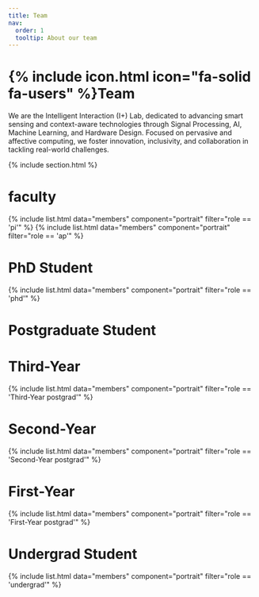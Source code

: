 ```yaml
---
title: Team
nav:
  order: 1
  tooltip: About our team
---
```


# {% include icon.html icon="fa-solid fa-users" %}Team

We are the Intelligent Interaction (I+) Lab, dedicated to advancing smart sensing and context-aware technologies through Signal Processing, AI, Machine Learning, and Hardware Design. Focused on pervasive and affective computing, we foster innovation, inclusivity, and collaboration in tackling real-world challenges.

{% include section.html %}
# faculty
{% include list.html data="members" component="portrait" filter="role == 'pi'" %}
{% include list.html data="members" component="portrait" filter="role == 'ap'" %}

# PhD Student
{% include list.html data="members" component="portrait" filter="role == 'phd'" %}

# Postgraduate Student
# Third-Year
{% include list.html data="members" component="portrait" filter="role == 'Third-Year postgrad'" %}
# Second-Year
{% include list.html data="members" component="portrait" filter="role == 'Second-Year postgrad'" %}
# First-Year
{% include list.html data="members" component="portrait" filter="role == 'First-Year postgrad'" %}

# Undergrad Student
{% include list.html data="members" component="portrait" filter="role == 'undergrad'" %}

